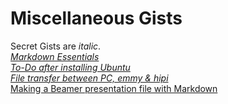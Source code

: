 # Miscellaneous Gists  
Secret Gists are *italic*.  
*[Markdown Essentials](https://gist.github.com/nilforooshan/bb4d75ca5fe82657e5a682ca0affbcfd "MarkdownEssentials.md")*  
*[To-Do after installing Ubuntu](https://gist.github.com/nilforooshan/542b86571bf715feaa2bc08206631334 "ToDo_Ubuntu.md")*  
*[File transfer between PC, emmy & hipi](https://gist.github.com/nilforooshan/cc5092cbbb0f560f13dc322bde5b6cf7 "scp_PC_emmy_hipi.md")*  
[Making a Beamer presentation file with Markdown](https://gist.github.com/nilforooshan/fdd4ebc65e172db7345b266c8283fde4 "MarkdownBeamer.md")  
